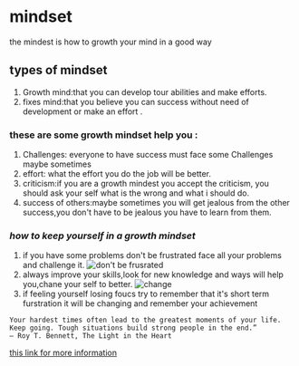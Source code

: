 # mindset

the mindest is how to growth your mind in a good way 

## types of mindset

1. Growth mind:that you can develop tour abilities and make efforts.
2. fixes mind:that you believe you can success without need of development or make an effort .

### these are some growth mindset help you :
1. Challenges: everyone to have success must face some Challenges maybe sometimes 
2. effort: what the effort you do the job will be better.
3. criticism:if you are a growth mindest you accept the criticism, you should ask your self what is the wrong and what i should do.
4. success of others:maybe sometimes you will get jealous from the other success,you don't have to be jealous you have to learn from them.

### ***how to keep yourself in a growth mindset***
1. if you have some problems don't be frustrated face all your problems and challenge it.
![don't be frusrated](https://www.askideas.com/wp-content/uploads/2017/01/Wave-goodbye-to-your-problems-and-put-a-smile-on-your-face.-God-Will-help-you.jpg)
2. always improve your skills,look for new knowledge and ways will help you,chane your self to better.
![change](https://encrypted-tbn0.gstatic.com/images?q=tbn:ANd9GcQQ8KRFn_amISmAEYdE3I5LQU9CUBfVomVQXQ&usqp=CAU)
3. if feeling yourself losing foucs try to remember that it's short term furstration it will be changing and remember your achievement
```
Your hardest times often lead to the greatest moments of your life. Keep going. Tough situations build strong people in the end.”
― Roy T. Bennett, The Light in the Heart
```

[this link for more information](https://www.atlassian.com/blog/inside-atlassian/growth-mindset)


